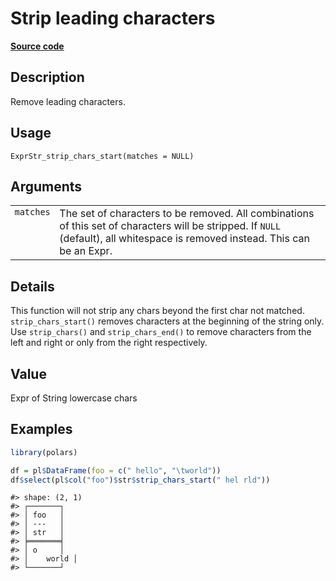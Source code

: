 
# Strip leading characters

[**Source code**](https://github.com/pola-rs/r-polars/tree/main/R/expr__string.R#L328)

## Description

Remove leading characters.

## Usage

<pre><code class='language-R'>ExprStr_strip_chars_start(matches = NULL)
</code></pre>

## Arguments

<table>
<tr>
<td style="white-space: nowrap; font-family: monospace; vertical-align: top">
<code id="ExprStr_strip_chars_start_:_matches">matches</code>
</td>
<td>
The set of characters to be removed. All combinations of this set of
characters will be stripped. If <code>NULL</code> (default), all
whitespace is removed instead. This can be an Expr.
</td>
</tr>
</table>

## Details

This function will not strip any chars beyond the first char not
matched. <code>strip_chars_start()</code> removes characters at the
beginning of the string only. Use <code>strip_chars()</code> and
<code>strip_chars_end()</code> to remove characters from the left and
right or only from the right respectively.

## Value

Expr of String lowercase chars

## Examples

``` r
library(polars)

df = pl$DataFrame(foo = c(" hello", "\tworld"))
df$select(pl$col("foo")$str$strip_chars_start(" hel rld"))
```

    #> shape: (2, 1)
    #> ┌───────┐
    #> │ foo   │
    #> │ ---   │
    #> │ str   │
    #> ╞═══════╡
    #> │ o     │
    #> │    world │
    #> └───────┘
